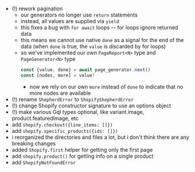 
- (!) rework pagination
  - our generators no longer use `return` statements
  - instead, all values are supplied via `yield`
  - this fixes a bug with `for await` loops -- for loops ignore returned data
  - this means we cannot use native `done` as a signal for the end of the data (when `done` is true, the `value` is discarded by for loops)
  - so we've implemented our own `PageReport<N>` type and `PageGenerator<N>` type
    ```ts
    const {value, done} = await page_generator.next()
    const [nodes, more] = value!
    ```
    - now we rely on our own `more` instead of `done` to indicate that no more nodes are available
- (!) rename `ShepherdError` to `ShopifyShepherdError`
- (!) change Shopify constructor signature to use an options object
- (!) make various Gql types optional, like variant.image, product.featuredImage, etc
- add `shopify.checkout({line_items: []})`
- add `shopify.specific_products({ids: []})`
- i reorganized the directories and files a lot, but i don't think there are any breaking changes
- added `Shopify.first` helper for getting only the first page
- add `shopify.product()` for getting info on a single product
- add `ShopifyNotFoundError`

